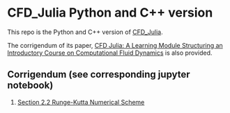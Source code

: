 # CFD_Julia Python and C++ version

This repo is the Python and C++ version of [CFD_Julia](https://github.com/surajp92/CFD_Julia).

The corrigendum of its paper, [CFD Julia: A Learning Module Structuring an Introductory Course on Computational Fluid Dynamics](https://www.mdpi.com/2311-5521/4/3/159) is also provided.

## Corrigendum (see corresponding jupyter notebook)

1. [Section 2.2 Runge-Kutta Numerical Scheme](./jupyter/02_Heat_Equation_RK3/rk3.ipynb)